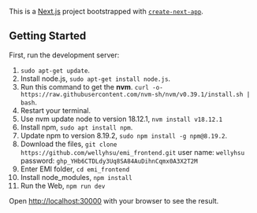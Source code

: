 This is a [Next.js](https://nextjs.org/) project bootstrapped with [`create-next-app`](https://github.com/vercel/next.js/tree/canary/packages/create-next-app).

## Getting Started

First, run the development server:

1. `sudo apt-get update`.
2. Install node.js, `sudo apt-get install node.js`.
3. Run this command to get the **nvm**.
    `curl -o- https://raw.githubusercontent.com/nvm-sh/nvm/v0.39.1/install.sh | bash`.
4. Restart your terminal.
5. Use nvm update node to version 18.12.1,  `nvm install v18.12.1`
6. Install npm, `sudo apt install npm`.
7. Update npm to version 8.19.2, `sudo npm install -g npm@8.19.2`.
8. Download the files, `git clone https://github.com/wellyhsu/emi_frontend.git`
   user name: `wellyhsu`
   password: `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`
9. Enter EMI folder, `cd emi_frontend`
10. Install node_modules, `npm install`
11. Run the Web, `npm run dev`   

Open [http://localhost:30000](http://localhost:3000) with your browser to see the result.





